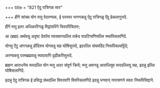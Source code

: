 +++
title = "821 ऐदु रात्रिगळ सार"

+++
हीगॆ सांख्य योग मत्तु वेदरण्यक, ई परस्पर भागगळन्नु ऐदु रात्रिगळु ऎंदु हेळलागुत्तदॆ.

हीगॆ मत्तु इतर अधिकारिगळु विद्वांसरिगॆ चिरपरिचितरु;

आ (ब्रह्म) अर्थवन्नु अदृष्ट देवतॆय व्याख्यानदल्लि तर्कद पादटिप्पणियल्लि स्थापिसलागिदॆ.

योगवु ऎंटु अंगगळन्नु हॊंदिरुव योगवन्नु सह घोषिसुत्तदॆ, इदरल्लि संयमदिंद निरूपिसल्पट्टिदॆ;

अरण्यकवु परमब्रह्मवन्नु स्पष्टवागि दृढीकरिसुत्तदॆ.

ब्रह्मन आराधनॆय रूपदल्लि योग मत्तु अदर संपूर्ण क्रियॆ; मत्तु अवनन्नु आराधिसुव रूपदल्लियू सह, इदन्नु इल्लि घोषिसलागिदॆ.

इदन्नु ऐदु रात्रिगळ ई प्रसिद्ध ग्रंथदल्लि विवरवागि विवरिसलागिदॆ इदन्नु भगवान् नारायणने स्वतः निरूपिसिद्दानॆ.

